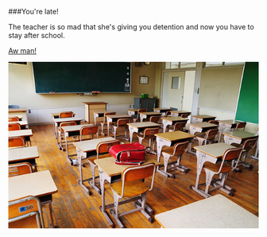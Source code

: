 ###You're late!

The teacher is so mad that she's giving you detention and now you have to stay after school.

[Aw man!](bad-day.md)


![detention](../images/detention.jpg)
